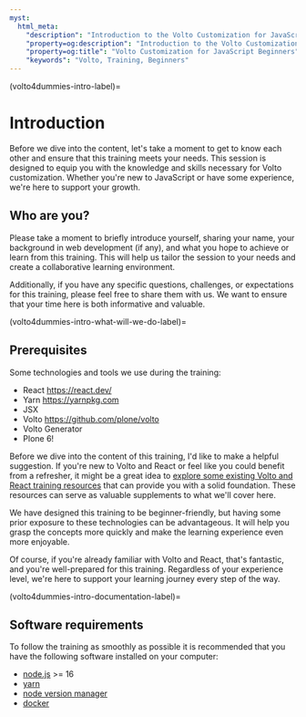 ```yaml
---
myst:
  html_meta:
    "description": "Introduction to the Volto Customization for JavaScript Beginners Training Documentation"
    "property=og:description": "Introduction to the Volto Customization for JavaScript Beginners Training Documentation"
    "property=og:title": "Volto Customization for JavaScript Beginners"
    "keywords": "Volto, Training, Beginners"
---
```


(volto4dummies-intro-label)=

# Introduction

Before we dive into the content, let's take a moment to get to know each other and ensure that this training meets your needs. This session is designed to equip you with the knowledge and skills necessary for Volto customization. Whether you're new to JavaScript or have some experience, we're here to support your growth.

## Who are you?

Please take a moment to briefly introduce yourself, sharing your name, your background in web development (if any), and what you hope to achieve or learn from this training. This will help us tailor the session to your needs and create a collaborative learning environment.

Additionally, if you have any specific questions, challenges, or expectations for this training, please feel free to share them with us. We want to ensure that your time here is both informative and valuable.

(volto4dummies-intro-what-will-we-do-label)=

## Prerequisites

Some technologies and tools we use during the training:

- React <a target="_blank" href="https://react.dev/">https://react.dev/</a>
- Yarn <a target="_blank" href="https://yarnpkg.com">https://yarnpkg.com</a>
- JSX
- Volto <a target="_blank" href="https://github.com/plone/volto">https://github.com/plone/volto</a>
- Volto Generator
- Plone 6!

Before we dive into the content of this training, I'd like to make a helpful suggestion. If you're new to Volto and React or feel like you could benefit from a refresher, it might be a great idea to <a target="_blank" href="https://www.youtube.com/playlist?list=PLGN9BI-OAQkTVkkJfSMHu-l-_AVW_uoRf">explore some existing Volto and React training resources</a> that can provide you with a solid foundation. These resources can serve as valuable supplements to what we'll cover here.

We have designed this training to be beginner-friendly, but having some prior exposure to these technologies can be advantageous. It will help you grasp the concepts more quickly and make the learning experience even more enjoyable.

Of course, if you're already familiar with Volto and React, that's fantastic, and you're well-prepared for this training. Regardless of your experience level, we're here to support your learning journey every step of the way.

(volto4dummies-intro-documentation-label)=

## Software requirements

To follow the training as smoothly as possible it is recommended that you have the following software installed on your computer:

- <a target="_blank" href="https://nodejs.org/en/">node.js</a> >= 16
- <a target="_blank" href="https://yarnpkg.com/getting-started/install">yarn</a>
- <a target="_blank" href="https://github.com/nvm-sh/nvm">node version manager</a>
- <a target="_blank" href="https://www.docker.com/get-started/">docker</a>
